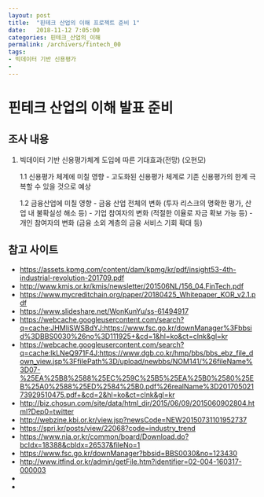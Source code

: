 ```yaml
---
layout: post
title:  "핀테크 산업의 이해 프로젝트 준비 1"
date:   2018-11-12 7:05:00
categories: 핀테크_산업의_이해
permalink: /archivers/fintech_00
tags:
- 빅데이터 기반 신용평가
-
---
```


# 핀테크 산업의 이해 발표 준비

## 조사 내용


1. 빅데이터 기반 신용평가체계 도입에 따른 기대효과(전망) (오현모)
    
    1.1	신용평가 체계에 미칠 영향
        - 고도화된 신용평가 체계로 기존 신용평가의 한계 극복할 수 있을 것으로 예상
        
    1.2	금융산업에 미칠 영향
        -	금융 산업 전체의 변화 (투자 리스크의 명확한 평가, 산업 내 불확실성 해소 등) 
        -	기업 참여자의 변화 (적절한 이율로 자금 확보 가능 등)
        -	개인 참여자의 변화 (금융 소외 계층의 금융 서비스 기회 확대 등)


## 참고 사이트

- <a herf= "https://assets.kpmg.com/content/dam/kpmg/kr/pdf/insight53-4th-industrial-revolution-201709.pdf"> https://assets.kpmg.com/content/dam/kpmg/kr/pdf/insight53-4th-industrial-revolution-201709.pdf </a>
- <a herf= "http://www.kmis.or.kr/kmis/newsletter/201506NL/156_04.FinTech.pdf"> http://www.kmis.or.kr/kmis/newsletter/201506NL/156_04.FinTech.pdf </a>
- <a herf= "https://www.mycreditchain.org/paper/20180425_Whitepaper_KOR_v2.1.pdf"> https://www.mycreditchain.org/paper/20180425_Whitepaper_KOR_v2.1.pdf </a>
- <a herf= "https://www.slideshare.net/WonKunYu/ss-61494917"> https://www.slideshare.net/WonKunYu/ss-61494917 </a>
- <a herf= "https://webcache.googleusercontent.com/search?q=cache:JHMIiSWSBdYJ:https://www.fsc.go.kr/downManager%3Fbbsid%3DBBS0030%26no%3D111925+&cd=1&hl=ko&ct=clnk&gl=kr"> https://webcache.googleusercontent.com/search?q=cache:JHMIiSWSBdYJ:https://www.fsc.go.kr/downManager%3Fbbsid%3DBBS0030%26no%3D111925+&cd=1&hl=ko&ct=clnk&gl=kr </a>
- <a herf= "https://webcache.googleusercontent.com/search?q=cache:lkLNeQ971F4J:https://www.dgb.co.kr/hmp/bbs/bbs_ebz_file_down_view.jsp%3FfilePath%3D/upload/newbbs/NOM141/%26fileName%3D07-%25EA%25B8%2588%25EC%259C%25B5%25EA%25B0%2580%25EB%25A0%2588%25ED%2584%25B0.pdf%26realName%3D20170502173929510475.pdf+&cd=2&hl=ko&ct=clnk&gl=kr"> https://webcache.googleusercontent.com/search?q=cache:lkLNeQ971F4J:https://www.dgb.co.kr/hmp/bbs/bbs_ebz_file_down_view.jsp%3FfilePath%3D/upload/newbbs/NOM141/%26fileName%3D07-%25EA%25B8%2588%25EC%259C%25B5%25EA%25B0%2580%25EB%25A0%2588%25ED%2584%25B0.pdf%26realName%3D20170502173929510475.pdf+&cd=2&hl=ko&ct=clnk&gl=kr </a>
- <a herf= "http://biz.chosun.com/site/data/html_dir/2015/06/09/2015060902804.html?Dep0=twitter"> http://biz.chosun.com/site/data/html_dir/2015/06/09/2015060902804.html?Dep0=twitter </a>
- <a herf= "http://webzine.kbi.or.kr/view.jsp?newsCode=NEW20150731101952737"> http://webzine.kbi.or.kr/view.jsp?newsCode=NEW20150731101952737 </a>
- <a herf= "https://spri.kr/posts/view/22068?code=industry_trend"> https://spri.kr/posts/view/22068?code=industry_trend </a>
- <a herf= "https://www.nia.or.kr/common/board/Download.do?bcIdx=18388&cbIdx=26537&fileNo=1"> https://www.nia.or.kr/common/board/Download.do?bcIdx=18388&cbIdx=26537&fileNo=1 </a>
- <a herf= "https://www.fsc.go.kr/downManager?bbsid=BBS0030&no=123430"> https://www.fsc.go.kr/downManager?bbsid=BBS0030&no=123430 </a>
- <a herf= "http://www.itfind.or.kr/admin/getFile.htm?identifier=02-004-160317-000003"> http://www.itfind.or.kr/admin/getFile.htm?identifier=02-004-160317-000003 </a>
- <a herf= "">  </a>
- <a herf= "">  </a>

